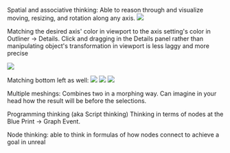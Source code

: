 
Spatial and associative thinking:
Able to reason through and visualize moving, resizing, and rotation along any axis. 
![](https://i.imgur.com/NVPnQcO.png)



Matching the desired axis' color in viewport to the axis setting's color in Outliner → Details. Click and dragging in the Details panel rather than manipulating object's transformation in viewport is less laggy and more precise

![](https://i.imgur.com/0qqNXaj.png)

Matching bottom left as well:
![](https://i.imgur.com/a9qQupt.png)
![](https://i.imgur.com/BQ8QGva.png)
![](https://i.imgur.com/ecJFxEl.png)



Multiple meshings: Combines two in a morphing way. Can imagine in your head how the result will be before the selections.

Programming thinking (aka Script thinking)
Thinking in terms of nodes at the Blue Print → Graph Event.

Node thinking:
able to think in formulas of how nodes connect to achieve a goal in unreal